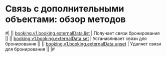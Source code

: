 # Связь с дополнительными объектами: обзор методов


#|
|| [booking.v1.booking.externalData.list](./booking-v1-booking-externaldata-list.md) | Получает связи бронирования ||
|| [booking.v1.booking.externalData.set](./booking-v1-booking-externaldata-set.md) | Устанавливает связи для бронирования ||
|| [booking.v1.booking.externalData.unset](./booking-v1-booking-externaldata-unset.md) | Удаляет связи для бронирования ||
|#
